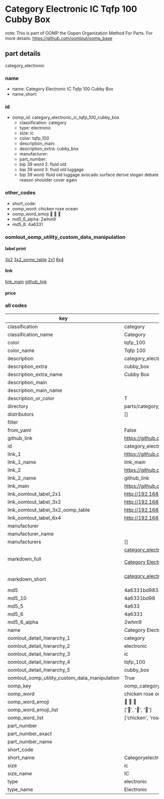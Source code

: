 # Category Electronic IC Tqfp 100 Cubby Box  

note: This is part of OOMP the Oopen Organization Method For Parts. For more details: https://github.com/oomlout/oomp_base

##  part details



category_electronic

### name
* name: Category Electronic IC Tqfp 100 Cubby Box
* name_short: 
### id
* oomp_id: category_electronic_ic_tqfp_100_cubby_box
  * classification: category
  * type: electronic
  * size: ic
  * color: tqfp_100
  * description_main: 
  * description_extra: cubby_box
  * manufacturer: 
  * part_number: 
  * bip 39 word 2: fluid old
  * bip 39 word 3: fluid old luggage
  * bip 39 word: fluid old luggage avocado surface derive slogan debate reason shoulder cover again

### other_codes
* short_code: 
* oomp_word: chicken rose ocean
* oomp_word_emoji :chicken: :rose: :ocean:
* md5_6_alpha: 2whm9
* md5_6: 4a6331






### oomlout_oomp_utility_custom_data_manipulation
#### label print
[3x2](http://192.168.1.245:1112/?label=oomp%202whm9)
[3x2_oomp_table](http://192.168.1.107:1112/?label=oomp%202whm9)
[2x1](http://192.168.1.242:1112/?label=oomp%202whm9)
[6x4](http://192.168.1.55:1112/?label=oomp%202whm9)    

#### link

[link_main](https://github.com/oomlout/oomlout_oomp_current_version_messy/tree/main/parts/category_electronic_ic_tqfp_100_cubby_box) [github_link](https://github.com/oomlout/oomlout_oomp_part_src/tree/main/parts/category_electronic_ic_tqfp_100_cubby_box)                             

#### price







### all codes 
| key | value |  
| --- | --- |  
| classification | category |  
| classification_name | Category |  
| color | tqfp_100 |  
| color_name | Tqfp 100 |  
| description | category_electronic |  
| description_extra | cubby_box |  
| description_extra_name | Cubby Box |  
| description_main |  |  
| description_main_name |  |  
| description_or_color | T  |  
| directory | parts/category_electronic_ic_tqfp_100_cubby_box |  
| distributors | [] |  
| filter |  |  
| from_yaml | False |  
| github_link | https://github.com/oomlout/oomlout_oomp_part_src/tree/main/parts/category_electronic_ic_tqfp_100_cubby_box |  
| id | category_electronic_ic_tqfp_100_cubby_box |  
| link_1 | https://github.com/oomlout/oomlout_oomp_current_version_messy/tree/main/parts/category_electronic_ic_tqfp_100_cubby_box |  
| link_1_name | link_main |  
| link_2 | https://github.com/oomlout/oomlout_oomp_part_src/tree/main/parts/category_electronic_ic_tqfp_100_cubby_box |  
| link_2_name | github_link |  
| link_main | https://github.com/oomlout/oomlout_oomp_current_version_messy/tree/main/parts/category_electronic_ic_tqfp_100_cubby_box |  
| link_oomlout_label_2x1 | http://192.168.1.242:1112/?label=oomp%202whm9 |  
| link_oomlout_label_3x2 | http://192.168.1.245:1112/?label=oomp%202whm9 |  
| link_oomlout_label_3x2_oomp_table | http://192.168.1.107:1112/?label=oomp%202whm9 |  
| link_oomlout_label_6x4 | http://192.168.1.55:1112/?label=oomp%202whm9 |  
| manufacturer |  |  
| manufacturer_name |  |  
| manufacturers | [] |  
| markdown_full | [category_electronic_ic_tqfp_100_cubby_box](https://github.com/oomlout/oomlout_oomp_current_version_messy/tree/main/parts/category_electronic_ic_tqfp_100_cubby_box)<br>[](https://github.com/oomlout/oomlout_oomp_current_version_messy/tree/main/parts/category_electronic_ic_tqfp_100_cubby_box)<br>[Category Electronic Ic Tqfp 100 Cubby Box](https://github.com/oomlout/oomlout_oomp_current_version_messy/tree/main/parts/category_electronic_ic_tqfp_100_cubby_box)<br><br> |  
| markdown_short | [category_electronic_ic_tqfp_100_cubby_box](https://github.com/oomlout/oomlout_oomp_current_version_messy/tree/main/parts/category_electronic_ic_tqfp_100_cubby_box)<br><br> |  
| md5 | 4a6331bd9838597ceded10ff09a682cd |  
| md5_10 | 4a6331bd98 |  
| md5_5 | 4a633 |  
| md5_6 | 4a6331 |  
| md5_6_alpha | 2whm9 |  
| name | Category Electronic IC Tqfp 100 Cubby Box |  
| oomlout_detail_hierarchy_1 | category |  
| oomlout_detail_hierarchy_2 | electronic |  
| oomlout_detail_hierarchy_3 | ic |  
| oomlout_detail_hierarchy_4 | tqfp_100 |  
| oomlout_detail_hierarchy_5 | cubby_box |  
| oomlout_oomp_utility_custom_data_manipulation | True |  
| oomp_key | oomp_category_electronic_ic_tqfp_100_cubby_box |  
| oomp_word | chicken rose ocean |  
| oomp_word_emoji | :chicken: :rose: :ocean: |  
| oomp_word_emoji_list | [':chicken:', ':rose:', ':ocean:'] |  
| oomp_word_list | ['chicken', 'rose', 'ocean'] |  
| part_number |  |  
| part_number_exact |  |  
| part_number_name |  |  
| short_code |  |  
| short_name | Categoryelectronic |  
| size | ic |  
| size_name | IC |  
| type | electronic |  
| type_name | Electronic |  
